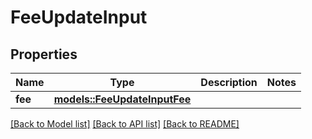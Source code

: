 # FeeUpdateInput

## Properties

Name | Type | Description | Notes
------------ | ------------- | ------------- | -------------
**fee** | [**models::FeeUpdateInputFee**](FeeUpdateInput_fee.md) |  | 

[[Back to Model list]](../README.md#documentation-for-models) [[Back to API list]](../README.md#documentation-for-api-endpoints) [[Back to README]](../README.md)


